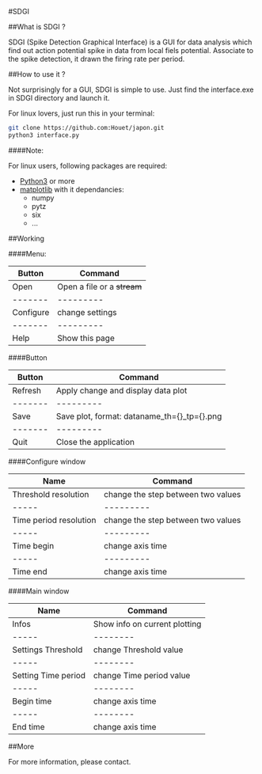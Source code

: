 #SDGI

##What is SDGI ?

SDGI (Spike Detection Graphical Interface) is a GUI for data analysis
which find out action potential spike in data from local fiels potential.
Associate to the spike detection, it drawn the firing rate per period.

##How to use it ? 

Not surprisingly for a GUI, SDGI is simple to use. 
Just find the interface.exe in SDGI directory and launch it.

For linux lovers, just run this in your terminal:

```bash
git clone https://github.com:Houet/japon.git
python3 interface.py
```

####Note:

For linux users, following packages are required:

* [Python3](http://python.org) or more
* [matplotlib](http://matplotlib.org/) with it dependancies:
  * numpy
  * pytz
  * six
  * ...


##Working

####Menu:

Button | Command
-------|---------
Open | Open a file or a ~~stream~~
-------|---------
Configure | change settings 
-------|---------
Help | Show this page

####Button

Button | Command
-------|---------
Refresh | Apply change and display data plot
-------|---------
Save | Save plot, format: dataname_th={}_tp={}.png
-------|---------
Quit | Close the application

####Configure window

Name | Command
-----|---------
Threshold resolution | change the step between two values
-----|---------
Time period resolution | change the step between two values
-----|---------
Time begin | change axis time
-----|---------
Time end | change axis time

####Main window 

Name | Command
-----|--------
Infos | Show info on current plotting
-----|--------
Settings Threshold | change Threshold value
-----|--------
Setting Time period | change Time period value
-----|--------
Begin time | change axis time
-----|--------
End time | change axis time



##More 

For more information, please contact. 

